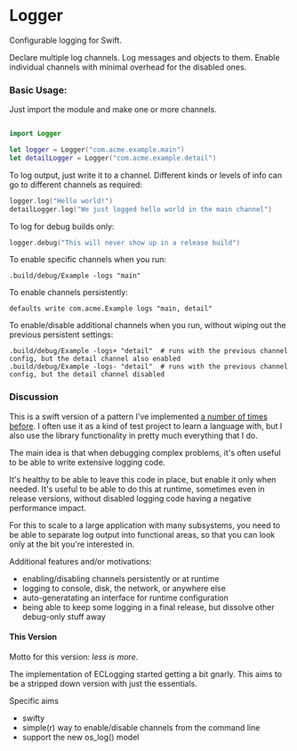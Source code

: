 # Logger

Configurable logging for Swift.

Declare multiple log channels. 
Log messages and objects to them. 
Enable individual channels with minimal overhead for the disabled ones.

### Basic Usage:

Just import the module and make one or more channels.

```swift

import Logger

let logger = Logger("com.acme.example.main")
let detailLogger = Logger("com.acme.example.detail")
````

To log output, just write it to a channel. Different kinds or levels of info can go to different channels as required:

```swift
logger.log("Hello world!")
detailLogger.log("We just logged hello world in the main channel")
```

To log for debug builds only:

```swift
logger.debug("This will never show up in a release build")
```

To enable specific channels when you run:

```
.build/debug/Example -logs "main"
```

To enable channels persistently:

```
defaults write com.acme.Example logs "main, detail"
```

To enable/disable additional channels when you run, without wiping out the previous persistent settings: 

```
.build/debug/Example -logs+ "detail"  # runs with the previous channel config, but the detail channel also enabled
.build/debug/Example -logs- "detail"  # runs with the previous channel config, but the detail channel disabled
```





### Discussion

This is a swift version of a pattern I've implemented [a number of times before](http://elegantchaos.com/2011/11/16/eclogging-better-logging-for-objective-c). I often use it as a kind of test project to learn a language with, but I also use the library functionality in pretty much everything that I do. 

The main idea is that when debugging complex problems, it's often useful to be able to write extensive logging code. 

It's healthy to be able to leave this code in place, but enable it only when needed. It's useful to be able to do this at runtime, sometimes even in release versions, without disabled logging code having a negative performance impact. 

For this to scale to a large application with many subsystems, you need to be able to separate log output into functional areas, so that you can look only at the bit you're interested in.

Additional features and/or motivations:

- enabling/disabling channels persistently or at runtime
- logging to console, disk, the network, or anywhere else
- auto-generatating an interface for runtime configuration
- being able to keep some logging in a final release, but dissolve other debug-only stuff away

#### This Version

Motto for this version: *less is more*. 

The implementation of ECLogging started getting a bit gnarly. This aims to be a stripped down version with just the essentials. 

Specific aims

- swifty
- simple(r) way to enable/disable channels from the command line
- support the new os_log() model



